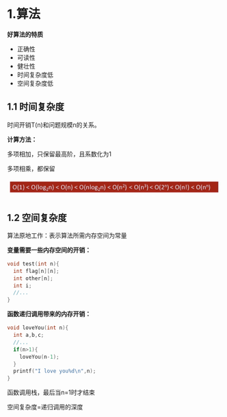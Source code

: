 # 1.算法

**好算法的特质**

- 正确性
- 可读性
- 健壮性
- 时间复杂度低
- 空间复杂度低





## 1.1 时间复杂度

时间开销T(n)和问题规模n的关系。

**计算方法：**

多项相加，只保留最高阶，且系数化为1

多项相乘，都保留

![image-20241224175840999](./assets/image-20241224175840999.png)





## 1.2 空间复杂度



算法原地工作：表示算法所需内存空间为常量

**变量需要一些内存空间的开销：**

```cpp
void test(int n){
  int flag[n][n];
  int other[n];
  int i;
  //...
}
```



**函数递归调用带来的内存开销：**

```cpp
void loveYou(int n){
  int a,b,c;
  //...
  if(n>1){
    loveYou(n-1);
  }
  printf("I love you%d\n",n);
}
```

函数调用栈，最后当n=1时才结束

空间复杂度=递归调用的深度